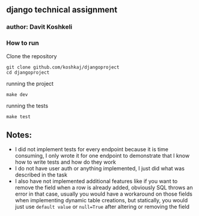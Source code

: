 ## django technical assignment

### author: Davit Koshkeli


### How to run 

Clone the repository
```shell
git clone github.com/koshkaj/djangoproject
cd djangoproject
```

running the project
```shell
make dev
```

running the tests
```shell
make test
```

## Notes:

- I did not implement tests for every endpoint because it is time consuming, I only wrote it 
for one endpoint to demonstrate that I know how to write tests and how do they work
- I do not have user auth or anything implemented, I just did what was described in the task
- I also have not implemented additional features like if you want to remove the field when a row is already added,
obviously SQL throws an error in that case, usually you would have a workaround on those fields when implementing dynamic
table creations, but statically, you would just use `default value` or `null=True` after altering or removing the field


